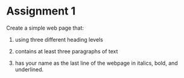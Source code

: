 # Assignment 1

Create a simple web page that:

1) using three different heading levels

2) contains at least three paragraphs of text

3) has your name as the last line of the webpage in italics, bold, and underlined.